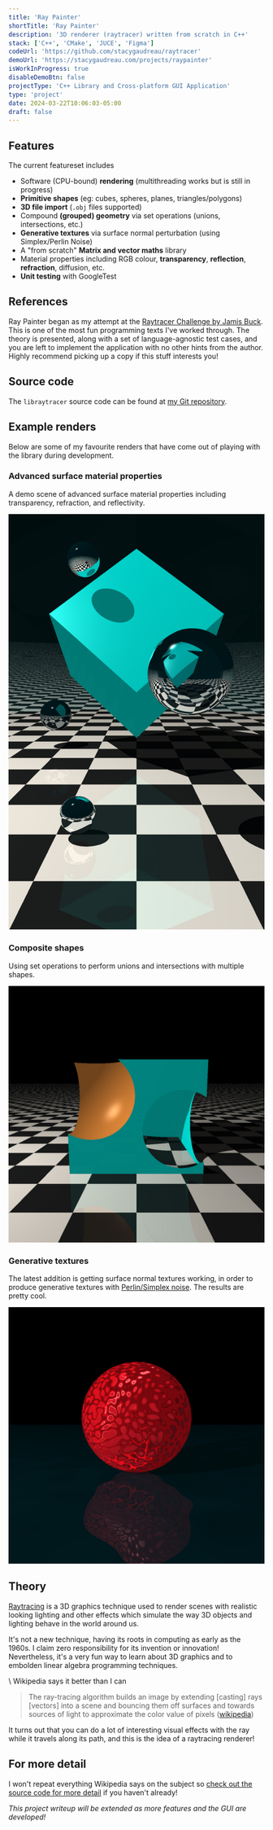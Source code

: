 ```yaml
---
title: 'Ray Painter'
shortTitle: 'Ray Painter'
description: '3D renderer (raytracer) written from scratch in C++'
stack: ['C++', 'CMake', 'JUCE', 'Figma']
codeUrl: 'https://github.com/stacygaudreau/raytracer'
demoUrl: 'https://stacygaudreau.com/projects/raypainter'
isWorkInProgress: true
disableDemoBtn: false
projectType: 'C++ Library and Cross-platform GUI Application'
type: 'project'
date: 2024-03-22T10:06:03-05:00
draft: false
---
```


## Features

The current featureset includes

- Software (CPU-bound) **rendering** (multithreading works but is still in progress)
- **Primitive shapes** (eg: cubes, spheres, planes, triangles/polygons)
- **3D file import** (`.obj` files supported)
- Compound **(grouped) geometry** via set operations (unions, intersections, etc.)
- **Generative textures** via surface normal perturbation (using Simplex/Perlin Noise)
- A "from scratch" **Matrix and vector maths** library 
- Material properties including RGB colour, **transparency**, **reflection**, **refraction**, diffusion, etc.
- **Unit testing** with GoogleTest

## References

Ray Painter began as my attempt at the [Raytracer Challenge by Jamis Buck](http://raytracerchallenge.com/). This is one of the most fun programming texts I've worked through. The theory is presented, along with a set of language-agnostic test cases, and you are left to implement the application with no other hints from the author. Highly recommend picking up a copy if this stuff interests you!

## Source code

The `libraytracer` source code can be found at [my Git repository](https://github.com/stacygaudreau/raytracer).

## Example renders

Below are some of my favourite renders that have come out of playing with the library during development.

### Advanced surface material properties

A demo scene of advanced surface material properties including transparency, refraction, and reflectivity.

![](./images/7-Cubes.jpg)

### Composite shapes

Using set operations to perform unions and intersections with multiple shapes.

![](./images/12-CSG-Operations.jpg)


### Generative textures

The latest addition is getting surface normal textures working, in order to produce generative textures with [Perlin/Simplex noise](https://en.wikipedia.org/wiki/Perlin_noise). The results are pretty cool.

![](./images/15-NoiseTextures2.jpg)

## Theory

[Raytracing](https://en.wikipedia.org/wiki/Ray_tracing_(graphics)) is a 3D graphics technique used to render scenes with realistic looking lighting and other effects which simulate the way 3D objects and lighting behave in the world around us. 

It's not a new technique, having its roots in computing as early as the 1960s. I claim zero responsibility for its invention or innovation! Nevertheless, it's a very fun way to learn about 3D graphics and to embolden linear algebra programming techniques.

\ Wikipedia says it better than I can
> The ray-tracing algorithm builds an image by extending [casting] rays [vectors] into a scene and bouncing them off surfaces and towards sources of light to approximate the color value of pixels ([wikipedia](https://en.wikipedia.org/wiki/Ray_tracing_(graphics)))

It turns out that you can do a lot of interesting visual effects with the ray while it travels along its path, and this is the idea of a raytracing renderer!

## For more detail

I won't repeat everything Wikipedia says on the subject so [check out the source code for more detail](https://github.com/stacygaudreau/raytracer) if you haven't already!

_This project writeup will be extended as more features and the GUI are developed!_






